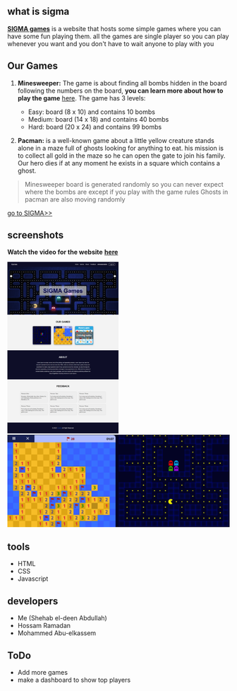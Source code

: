 ## what is sigma
[**SIGMA games**](https://kind-roentgen-2f79eb.netlify.app/) is a website that hosts some simple games
where you can have some fun playing them.
all the games are single player so you can play whenever you want and you don't have to wait anyone to play with you

## Our Games

 1. **Minesweeper:** 
The game is about finding all bombs hidden in the board following the numbers on the board, **you can learn more about how to play the game** [here](https://www.instructables.com/How-to-beat-Minesweeper/). The game has 3 levels:
	- Easy: board (8 x 10) and contains 10 bombs
	- Medium: board (14 x 18) and contains 40 bombs
	- Hard: board (20 x 24) and contains 99 bombs
		 
 2. **Pacman:** is a well-known game about a little yellow creature stands alone in a maze full of ghosts looking for anything to eat. his mission is to collect all gold in the maze so he can open the gate to join his family.  Our hero dies if at any moment he exists in a square which contains a ghost.

> Minesweeper board is generated randomly so you can never expect where the bombs are except if you play with the game rules
> Ghosts in pacman are also moving randomly 

[go to SIGMA>>](https://kind-roentgen-2f79eb.netlify.app/)

## screenshots
**Watch the video for the website** [**here**](https://drive.google.com/file/d/1riX8Z257ruejn8X_18_DezJxH_88USnP/view?usp=sharing)

<img src='images/home-screenshot.png' width='50%'/>
<img src='images/games.png'/>

## tools
 - HTML
 - CSS 
 - Javascript

## developers

 - Me (Shehab el-deen Abdullah)
 - Hossam Ramadan 
 - Mohammed Abu-elkassem
 
## ToDo
 - Add more games
 - make a dashboard to show top players

 

